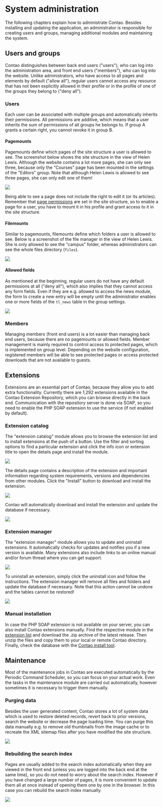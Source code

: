 # System administration

The following chapters explain how to administrate Contao. Besides installing
and updating the application, an administrator is responsible for creating users
and groups, managing additional modules and maintaining the system.


## Users and groups

Contao distinguishes between back end users ("users"), who can log into the
administration area, and front end users ("members"), who can log into the
website. Unlike administrators, who have access to all pages and elements by
default ("allow all"), regular users cannot access any resource that has not
been explicitly allowed in their profile or in the profile of one of the groups
they belong to ("deny all").


### Users

Each user can be associated with multiple groups and automatically inherits
their permissions. All permissions are additive, which means that a user
inherits the sum of permissions of all groups he belongs to. If group A grants a
certain right, you cannot revoke it in group B.


#### Pagemounts

Pagemounts define which pages of the site structure a user is allowed to see.
The screenshot below shows the site structure in the view of Helen Lewis.
Although the website contains a lot more pages, she can only see three, because
only the "Courses" page has been mounted in the settings of the "Editors" group.
Note that although Helen Lewis is allowed to see three pages, she can only edit
one of them!

![](https://raw.github.com/contao/docs/3.0/manual/en/images/site-structure-hlewis.jpg)

Being able to see a page does not include the right to edit it (or its
articles). Remember that [page permissions][1] are set in the site structure, so
to enable a page for a user, you have to mount it in his profile and grant
access to it in the site structure.


#### Filemounts

Similar to pagemounts, filemounts define which folders a user is allowed to see.
Below is a screenshot of the file manager in the view of Helen Lewis. She is
only allowed to see the "campus" folder, whereas administrators can see the
whole files directory (`files`).

![](https://raw.github.com/contao/docs/3.0/manual/en/images/file-manager-hlewis.jpg)


#### Allowed fields

As mentioned at the beginning, regular users do not have any default permissions
at all ("deny all"), which also implies that they cannot access any form fields.
Even if they are e.g. allowed to access the news module, the form to create a
new entry will be empty until the administrator enables one or more fields of
the `tl_news` table in the group settings.

![](https://raw.github.com/contao/docs/3.0/manual/en/images/allowed-fields.jpg)


### Members

Managing members (front end users) is a lot easier than managing back end users,
because there are no pagemounts or allowed fields. Member management is mainly
required to control access to protected pages, which is implemented on group
level. Depending on the website configuration, registered members will be able
to see protected pages or access protected downloads that are not available to
guests.


## Extensions

Extensions are an essential part of Contao, because they allow you to add extra
functionality. Currently there are 1,292 extensions available in the Contao
Extension Repository, which you can browse directly in the back end.
Communication with the repository server is done via SOAP, so you need to enable
the PHP SOAP extension to use the service (if not enabled by default).


### Extension catalog

The "extension catalog" module allows you to browse the extension list and to
install extensions at the push of a button. Use the filter and sorting options
to find a particular extension and click the info icon or extension title to
open the details page and install the module.

![](https://raw.github.com/contao/docs/3.0/manual/en/images/extension-list.jpg)

The details page contains a description of the extension and important
information regarding system requirements, versions and dependencies from other
modules. Click the "Install" button to download and install the extension.

![](https://raw.github.com/contao/docs/3.0/manual/en/images/extension-details.jpg)

Contao will automatically download and install the extension and update the
database if necessary.

![](https://raw.github.com/contao/docs/3.0/manual/en/images/extension-install.jpg)


### Extension manager

The "extension manager" module allows you to update and uninstall extensions. It
automatically checks for updates and notifies you if a new version is available.
Many extensions also include links to an online manual and/or forum thread where
you can get support.

![](https://raw.github.com/contao/docs/3.0/manual/en/images/extension-manager.jpg)

To uninstall an extension, simply click the uninstall icon and follow the
instructions. The extension manager will remove all files and folders and update
the database if necessary. Note that this action cannot be undone and the tables
cannot be restored!

![](https://raw.github.com/contao/docs/3.0/manual/en/images/extension-uninstall.jpg)


### Manual installation

In case the PHP SOAP extension is not available on your server, you can also
install Contao extensions manually. Find the respective module in the [extension
list][2] and download the .zip archive of the latest release. Then unzip the
files and copy them to your local or remote Contao directory. Finally, check the
database with the [Contao install tool][3].


## Maintenance

Most of the maintenance jobs in Contao are executed automatically by the
Periodic Command Scheduler, so you can focus on your actual work. Even the tasks
in the maintenance module are carried out automatically, however sometimes it is
necessary to trigger them manually.


### Purging data

Besides the user generated content, Contao stores a lot of system data which is
used to restore deleted records, revert back to prior versions, search the
website or decrease the page loading time. You can purge this data manually e.g.
to remove old thumbnails from the image cache or to recreate the XML sitemap
files after you have modified the site structure.

![](https://raw.github.com/contao/docs/3.0/manual/en/images/purge-data.jpg)


### Rebuilding the search index

Pages are usually added to the search index automatically when they are viewed
in the front end (unless you are logged into the back end at the same time), so
you do not need to worry about the search index. However if you have changed a
large number of pages, it is more convenient to update them all at once instead
of opening them one by one in the browser. In this case you can rebuild the
search index manually.

![](https://raw.github.com/contao/docs/3.0/manual/en/images/rebuild-the-search-index.jpg)


[1]: 03-Managing-pages.md#access-control
[2]: https://contao.org/en/extension-list.html
[3]: 01-Installation.md#the-contao-install-tool
